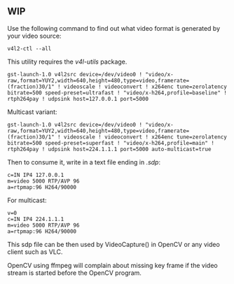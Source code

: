## WIP

Use the following command to find out what video format is generated by your video source:
```shell
v4l2-ctl --all
```
This utility requires the *v4l-utils* package.

```shell
gst-launch-1.0 v4l2src device=/dev/video0 ! "video/x-raw,format=YUY2,width=640,height=480,type=video,framerate=(fraction)30/1" ! videoscale ! videoconvert ! x264enc tune=zerolatency bitrate=500 speed-preset=ultrafast ! "video/x-h264,profile=baseline" ! rtph264pay ! udpsink host=127.0.0.1 port=5000
```
Multicast variant:
```shell
gst-launch-1.0 v4l2src device=/dev/video0 ! "video/x-raw,format=YUY2,width=640,height=480,type=video,framerate=(fraction)30/1" ! videoscale ! videoconvert ! x264enc tune=zerolatency bitrate=500 speed-preset=superfast ! "video/x-h264,profile=main" ! rtph264pay ! udpsink host=224.1.1.1 port=5000 auto-multicast=true
```


Then to consume it, write in a text file ending in *.sdp*:

```shell
c=IN IP4 127.0.0.1
m=video 5000 RTP/AVP 96
a=rtpmap:96 H264/90000
```

For multicast:
```shell
v=0
c=IN IP4 224.1.1.1
m=video 5000 RTP/AVP 96
a=rtpmap:96 H264/90000
```

This sdp file can be then used by VideoCapture() in OpenCV or any video client such as VLC.

OpenCV using ffmpeg will complain about missing key frame if the video stream is started before the OpenCV program.
